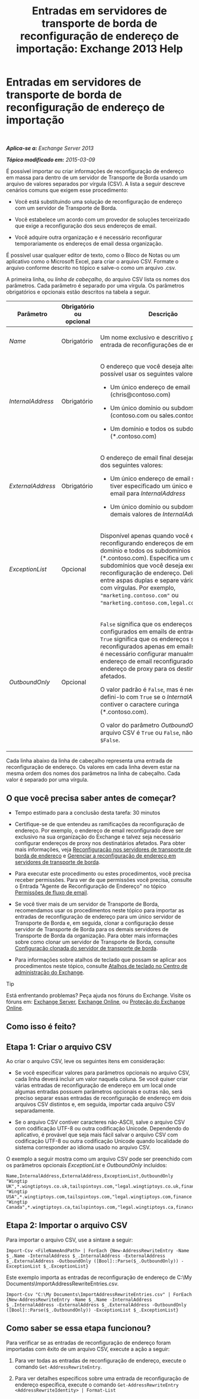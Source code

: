 ﻿---
title: 'Entradas em servidores de transporte de borda de reconfiguração de endereço de importação: Exchange 2013 Help'
TOCTitle: Entradas em servidores de transporte de borda de reconfiguração de endereço de importação
ms:assetid: bd0942c6-9c66-4b4c-b9bc-2f5f783def76
ms:mtpsurl: https://technet.microsoft.com/pt-br/library/Bb331966(v=EXCHG.150)
ms:contentKeyID: 61060560
ms.date: 05/22/2018
mtps_version: v=EXCHG.150
ms.translationtype: MT
---

# Entradas em servidores de transporte de borda de reconfiguração de endereço de importação

 

_**Aplica-se a:** Exchange Server 2013_

_**Tópico modificado em:** 2015-03-09_

É possível importar ou criar informações de reconfiguração de endereço em massa para dentro de um servidor de Transporte de Borda usando um arquivo de valores separados por vírgula (CSV). A lista a seguir descreve cenários comuns que exigem esse procedimento:

  - Você está substituindo uma solução de reconfiguração de endereço com um servidor de Transporte de Borda.

  - Você estabelece um acordo com um provedor de soluções terceirizado que exige a reconfiguração dos seus endereços de email.

  - Você adquire outra organização e é necessário reconfigurar temporariamente os endereços de email dessa organização.

É possível usar qualquer editor de texto, como o Bloco de Notas ou um aplicativo como o Microsoft Excel, para criar o arquivo CSV. Formate o arquivo conforme descrito no tópico e salve-o como um arquivo .csv.

A primeira linha, ou *linha de cabeçalho*, do arquivo CSV lista os nomes dos parâmetros. Cada parâmetro é separado por uma vírgula. Os parâmetros obrigatórios e opcionais estão descritos na tabela a seguir.


<table>
<colgroup>
<col style="width: 33%" />
<col style="width: 33%" />
<col style="width: 33%" />
</colgroup>
<thead>
<tr class="header">
<th>Parâmetro</th>
<th>Obrigatório ou opcional</th>
<th>Descrição</th>
</tr>
</thead>
<tbody>
<tr class="odd">
<td><p><em>Name</em></p></td>
<td><p>Obrigatório</p></td>
<td><p>Um nome exclusivo e descritivo para a entrada de reconfigurações de endereços.</p></td>
</tr>
<tr class="even">
<td><p><em>InternalAddress</em></p></td>
<td><p>Obrigatório</p></td>
<td><p>O endereço que você deseja alterar. É possível usar os seguintes valores:</p>
<ul>
<li><p>Um único endereço de email (chris@contoso.com)</p></li>
<li><p>Um único domínio ou subdomínio (contoso.com ou sales.contoso.com)</p></li>
<li><p>Um domínio e todos os subdomínios (*.contoso.com)</p></li>
</ul></td>
</tr>
<tr class="odd">
<td><p><em>ExternalAddress</em></p></td>
<td><p>Obrigatório</p></td>
<td><p>O endereço de email final desejado. Use um dos seguintes valores:</p>
<ul>
<li><p>Um único endereço de email se você tiver especificado um único endereço de email para <em>InternalAddress</em></p></li>
<li><p>Um único domínio ou subdomínio para os demais valores de <em>InternalAddress</em></p></li>
</ul></td>
</tr>
<tr class="even">
<td><p><em>ExceptionList</em></p></td>
<td><p>Opcional</p></td>
<td><p>Disponível apenas quando você estiver reconfigurando endereços de email em um domínio e todos os subdomínios (*.contoso.com). Especifica um ou mais subdomínios que você deseja excluir da reconfiguração de endereço. Delimite o valor entre aspas duplas e separe vários valores com vírgulas. Por exemplo, <code>&quot;marketing.contoso.com&quot;</code> ou <code>&quot;marketing.contoso.com,legal.contoso.com&quot;</code>.</p></td>
</tr>
<tr class="odd">
<td><p><em>OutboundOnly</em></p></td>
<td><p>Opcional</p></td>
<td><p><code>False</code> significa que os endereços são configurados em emails de entrada e saída. <code>True</code> significa que os endereços são reconfigurados apenas em emails de saída e é necessário configurar manualmente o endereço de email reconfigurado como um endereço de proxy para os destinatários afetados.</p>
<p>O valor padrão é <code>False</code>, mas é necessário defini-lo com <code>True</code> se o <em>InternalAddress</em> contiver o caractere curinga (*.contoso.com).</p>
<p>O valor do parâmetro <em>OutboundOnly</em> no arquivo CSV é <code>True</code> ou <code>False</code>, não <code>$True</code> ou <code>$False</code>.</p></td>
</tr>
</tbody>
</table>


Cada linha abaixo da linha de cabeçalho representa uma entrada de reconfiguração de endereço. Os valores em cada linha devem estar na mesma ordem dos nomes dos parâmetros na linha de cabeçalho. Cada valor é separado por uma vírgula.

## O que você precisa saber antes de começar?

  - Tempo estimado para a conclusão desta tarefa: 30 minutos

  - Certifique-se de que entendeu as ramificações da reconfiguração de endereço. Por exemplo, o endereço de email reconfigurado deve ser exclusivo na sua organização do Exchange e talvez seja necessário configurar endereços de proxy nos destinatários afetados. Para obter mais informações, veja [Reconfiguração nos servidores de transporte de borda de endereço](address-rewriting-on-edge-transport-servers-exchange-2013-help.md) e [Gerenciar a reconfiguração de endereço em servidores de transporte de borda](manage-address-rewriting-on-edge-transport-servers-exchange-2013-help.md).

  - Para executar este procedimento ou estes procedimentos, você precisa receber permissões. Para ver de que permissões você precisa, consulte o Entrada "Agente de Reconfiguração de Endereço" no tópico [Permissões de fluxo de email](mail-flow-permissions-exchange-2013-help.md).

  - Se você tiver mais de um servidor de Transporte de Borda, recomendamos usar os procedimentos neste tópico para importar as entradas de reconfiguração de endereço para um único servidor de Transporte de Borda e, em seguida, clonar a configuração desse servidor de Transporte de Borda para os demais servidores de Transporte de Borda da organização. Para obter mais informações sobre como clonar um servidor de Transporte de Borda, consulte [Configuração clonada do servidor de transporte de borda](edge-transport-server-cloned-configuration-exchange-2013-help.md).

  - Para informações sobre atalhos de teclado que possam se aplicar aos procedimentos neste tópico, consulte [Atalhos de teclado no Centro de administração do Exchange](keyboard-shortcuts-in-the-exchange-admin-center-exchange-online-protection-help.md).


> [!TIP]
> Está enfrentando problemas? Peça ajuda nos fóruns do Exchange. Visite os fóruns em: <A href="https://go.microsoft.com/fwlink/p/?linkid=60612">Exchange Server</A>, <A href="https://go.microsoft.com/fwlink/p/?linkid=267542">Exchange Online</A>, ou <A href="https://go.microsoft.com/fwlink/p/?linkid=285351">Proteção do Exchange Online</A>.



## Como isso é feito?

## Etapa 1: Criar o arquivo CSV

Ao criar o arquivo CSV, leve os seguintes itens em consideração:

  - Se você especificar valores para parâmetros opcionais no arquivo CSV, cada linha deverá incluir um valor naquela coluna. Se você quiser criar várias entradas de reconfiguração de endereço em um local onde algumas entradas possuem parâmetros opcionais e outras não, será preciso separar essas entradas de reconfiguração de endereço em dois arquivos CSV distintos e, em seguida, importar cada arquivo CSV separadamente.

  - Se o arquivo CSV contiver caracteres não-ASCII, salve o arquivo CSV com codificação UTF-8 ou outra codificação Unicode. Dependendo do aplicativo, é provável que seja mais fácil salvar o arquivo CSV com codificação UTF-8 ou outra codificação Unicode quando localidade do sistema corresponder ao idioma usado no arquivo CSV.

O exemplo a seguir mostra como um arquivo CSV pode ser preenchido com os parâmetros opcionais *ExceptionList* e *OutboundOnly* incluídos:

    Name,InternalAddress,ExternalAddress,ExceptionList,OutboundOnly
    "Wingtip UK",*.wingtiptoys.co.uk,tailspintoys.com,"legal.wingtiptoys.co.uk,finance.wingtiptoys.co.uk,support.wingtiptoys.co.uk",True
    "Wingtip USA",*.wingtiptoys.com,tailspintoys.com,"legal.wingtiptoys.com,finance.wingtiptoys.com,support.wingtiptoys.com,corp.wingtiptoys.com",True
    "Wingtip Canada",*.wingtiptoys.ca,tailspintoys.com,"legal.wingtiptoys.ca,finance.wingtiptoys.ca,support.wingtiptoys.ca",True

## Etapa 2: Importar o arquivo CSV

Para importar o arquivo CSV, use a sintaxe a seguir:

    Import-Csv <FileNameAndPath> | ForEach {New-AddressRewriteEntry -Name $_.Name -InternalAddress $_.InternalAddress -ExternalAddress $_.ExternalAddress -OutboundOnly ([Bool]::Parse($_.OutboundOnly)) -ExceptionList $_.ExceptionList}

Este exemplo importa as entradas de reconfiguração de endereço de C:\\My Documents\\ImportAddressRewriteEntries.csv.

    Import-Csv "C:\My Documents\ImportAddressRewriteEntries.csv" | ForEach {New-AddressRewriteEntry -Name $_.Name -InternalAddress $_.InternalAddress -ExternalAddress $_.ExternalAddress -OutboundOnly ([Bool]::Parse($_.OutboundOnly)) -ExceptionList $_.ExceptionList}

## Como saber se essa etapa funcionou?

Para verificar se as entradas de reconfiguração de endereço foram importadas com êxito de um arquivo CSV, execute a ação a seguir:

1.  Para ver todas as entradas de reconfiguração de endereço, execute o comando `Get-AddressRewriteEntry`.

2.  Para ver detalhes específicos sobre uma entrada de reconfiguração de endereço específica, execute o comando `Get-AddressRewriteEntry <AddressRewriteIdentity> | Format-List`

